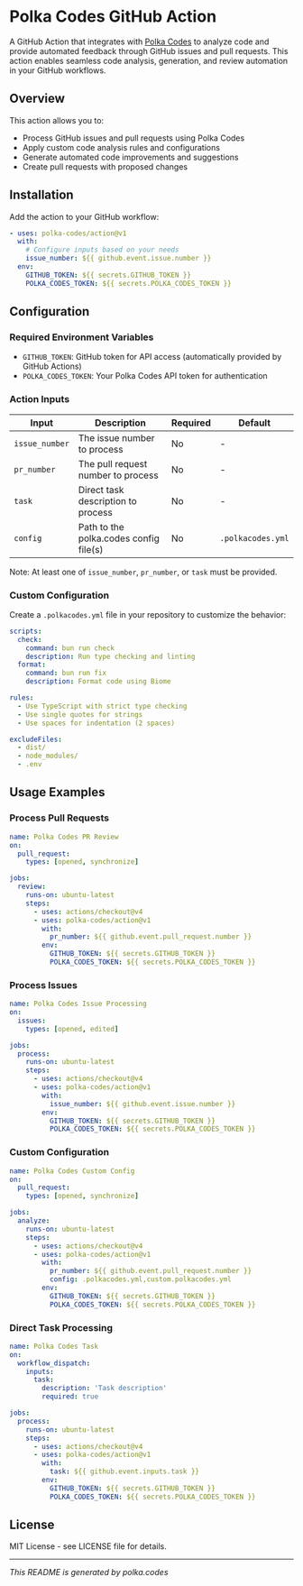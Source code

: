 # Polka Codes GitHub Action

A GitHub Action that integrates with [Polka Codes](https://github.com/polka-codes/polka-codes) to analyze code and provide automated feedback through GitHub issues and pull requests. This action enables seamless code analysis, generation, and review automation in your GitHub workflows.

## Overview

This action allows you to:
- Process GitHub issues and pull requests using Polka Codes
- Apply custom code analysis rules and configurations
- Generate automated code improvements and suggestions
- Create pull requests with proposed changes

## Installation

Add the action to your GitHub workflow:

```yaml
- uses: polka-codes/action@v1
  with:
    # Configure inputs based on your needs
    issue_number: ${{ github.event.issue.number }}
  env:
    GITHUB_TOKEN: ${{ secrets.GITHUB_TOKEN }}
    POLKA_CODES_TOKEN: ${{ secrets.POLKA_CODES_TOKEN }}
```

## Configuration

### Required Environment Variables

- `GITHUB_TOKEN`: GitHub token for API access (automatically provided by GitHub Actions)
- `POLKA_CODES_TOKEN`: Your Polka Codes API token for authentication

### Action Inputs

| Input | Description | Required | Default |
|-------|-------------|----------|---------|
| `issue_number` | The issue number to process | No | - |
| `pr_number` | The pull request number to process | No | - |
| `task` | Direct task description to process | No | - |
| `config` | Path to the polka.codes config file(s) | No | `.polkacodes.yml` |

Note: At least one of `issue_number`, `pr_number`, or `task` must be provided.

### Custom Configuration

Create a `.polkacodes.yml` file in your repository to customize the behavior:

```yaml
scripts:
  check:
    command: bun run check
    description: Run type checking and linting
  format:
    command: bun run fix
    description: Format code using Biome

rules:
  - Use TypeScript with strict type checking
  - Use single quotes for strings
  - Use spaces for indentation (2 spaces)

excludeFiles:
  - dist/
  - node_modules/
  - .env
```

## Usage Examples

### Process Pull Requests

```yaml
name: Polka Codes PR Review
on:
  pull_request:
    types: [opened, synchronize]

jobs:
  review:
    runs-on: ubuntu-latest
    steps:
      - uses: actions/checkout@v4
      - uses: polka-codes/action@v1
        with:
          pr_number: ${{ github.event.pull_request.number }}
        env:
          GITHUB_TOKEN: ${{ secrets.GITHUB_TOKEN }}
          POLKA_CODES_TOKEN: ${{ secrets.POLKA_CODES_TOKEN }}
```

### Process Issues

```yaml
name: Polka Codes Issue Processing
on:
  issues:
    types: [opened, edited]

jobs:
  process:
    runs-on: ubuntu-latest
    steps:
      - uses: actions/checkout@v4
      - uses: polka-codes/action@v1
        with:
          issue_number: ${{ github.event.issue.number }}
        env:
          GITHUB_TOKEN: ${{ secrets.GITHUB_TOKEN }}
          POLKA_CODES_TOKEN: ${{ secrets.POLKA_CODES_TOKEN }}
```

### Custom Configuration

```yaml
name: Polka Codes Custom Config
on:
  pull_request:
    types: [opened, synchronize]

jobs:
  analyze:
    runs-on: ubuntu-latest
    steps:
      - uses: actions/checkout@v4
      - uses: polka-codes/action@v1
        with:
          pr_number: ${{ github.event.pull_request.number }}
          config: .polkacodes.yml,custom.polkacodes.yml
        env:
          GITHUB_TOKEN: ${{ secrets.GITHUB_TOKEN }}
          POLKA_CODES_TOKEN: ${{ secrets.POLKA_CODES_TOKEN }}
```

### Direct Task Processing

```yaml
name: Polka Codes Task
on:
  workflow_dispatch:
    inputs:
      task:
        description: 'Task description'
        required: true

jobs:
  process:
    runs-on: ubuntu-latest
    steps:
      - uses: actions/checkout@v4
      - uses: polka-codes/action@v1
        with:
          task: ${{ github.event.inputs.task }}
        env:
          GITHUB_TOKEN: ${{ secrets.GITHUB_TOKEN }}
          POLKA_CODES_TOKEN: ${{ secrets.POLKA_CODES_TOKEN }}
```

## License

MIT License - see LICENSE file for details.

---
*This README is generated by polka.codes*